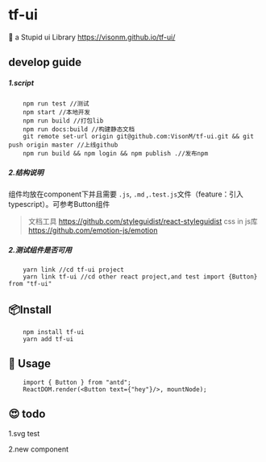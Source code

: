 # tf-ui

🌚 a Stupid ui Library
https://visonm.github.io/tf-ui/

## develop guide
##### 1.script
```
    npm run test //测试
    npm start //本地开发
    npm run build //打包lib
    npm run docs:build //构建静态文档
    git remote set-url origin git@github.com:VisonM/tf-ui.git && git push origin master //上线github
    npm run build && npm login && npm publish .//发布npm 
```

##### 2.结构说明
组件均放在component下并且需要 <code>.js</code>, <code>.md</code> ,<code>.test.js</code>文件（feature：引入typescript）。可参考Button组件
> 文档工具 https://github.com/styleguidist/react-styleguidist
css in js库 https://github.com/emotion-js/emotion

##### 2.测试组件是否可用
```
    yarn link //cd tf-ui project
    yarn link tf-ui //cd other react project,and test import {Button} from "tf-ui"
```

## 📦Install
```
    npm install tf-ui
    yarn add tf-ui
```

## 🔨 Usage

```
    import { Button } from "antd";
    ReactDOM.render(<Button text={"hey"}/>, mountNode);
```


## 😍 todo

1.svg test

2.new component

